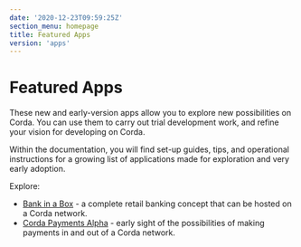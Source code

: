 ```yaml
---
date: '2020-12-23T09:59:25Z'
section_menu: homepage
title: Featured Apps
version: 'apps'
---
```


# Featured Apps

These new and early-version apps allow you to explore new possibilities on Corda. You can use them to carry out trial development work, and refine your vision for developing on Corda.

Within the documentation, you will find set-up guides, tips, and operational instructions for a growing list of applications made for exploration and very early adoption.

Explore:

* [Bank in a Box](./bankinabox/getting-started) - a complete retail banking concept that can be hosted on a Corda network.
* [Corda Payments Alpha](./payments/payments-index) - early sight of the possibilities of making payments in and out of a Corda network.
